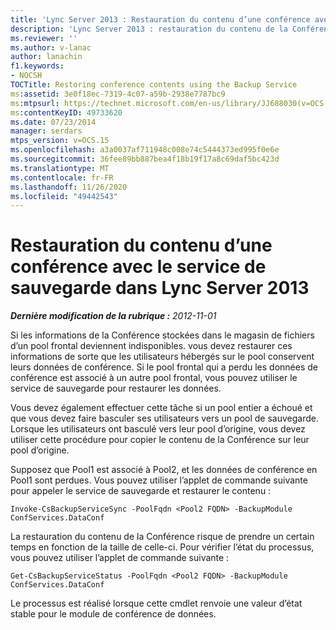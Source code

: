 ```yaml
---
title: 'Lync Server 2013 : Restauration du contenu d’une conférence avec le service de sauvegarde'
description: 'Lync Server 2013 : restauration du contenu de la Conférence à l’aide du service de sauvegarde.'
ms.reviewer: ''
ms.author: v-lanac
author: lanachin
f1.keywords:
- NOCSH
TOCTitle: Restoring conference contents using the Backup Service
ms:assetid: 3e0f18ec-7319-4c07-a59b-2938e7787bc9
ms:mtpsurl: https://technet.microsoft.com/en-us/library/JJ688030(v=OCS.15)
ms:contentKeyID: 49733620
ms.date: 07/23/2014
manager: serdars
mtps_version: v=OCS.15
ms.openlocfilehash: a3a0037af711948c008e74c5444373ed995f0e6e
ms.sourcegitcommit: 36fee89bb887bea4f18b19f17a8c69daf5bc423d
ms.translationtype: MT
ms.contentlocale: fr-FR
ms.lasthandoff: 11/26/2020
ms.locfileid: "49442543"
---
```

# <a name="restoring-conference-contents-using-the-backup-service-in-lync-server-2013"></a>Restauration du contenu d’une conférence avec le service de sauvegarde dans Lync Server 2013

<div data-xmlns="http://www.w3.org/1999/xhtml">

<div class="topic" data-xmlns="http://www.w3.org/1999/xhtml" data-msxsl="urn:schemas-microsoft-com:xslt" data-cs="https://msdn.microsoft.com/">

<div data-asp="https://msdn2.microsoft.com/asp">



</div>

<div id="mainSection">

<div id="mainBody">

<span> </span>

_**Dernière modification de la rubrique :** 2012-11-01_

Si les informations de la Conférence stockées dans le magasin de fichiers d’un pool frontal deviennent indisponibles. vous devez restaurer ces informations de sorte que les utilisateurs hébergés sur le pool conservent leurs données de conférence. Si le pool frontal qui a perdu les données de conférence est associé à un autre pool frontal, vous pouvez utiliser le service de sauvegarde pour restaurer les données.

Vous devez également effectuer cette tâche si un pool entier a échoué et que vous devez faire basculer ses utilisateurs vers un pool de sauvegarde. Lorsque les utilisateurs ont basculé vers leur pool d’origine, vous devez utiliser cette procédure pour copier le contenu de la Conférence sur leur pool d’origine.

Supposez que Pool1 est associé à Pool2, et les données de conférence en Pool1 sont perdues. Vous pouvez utiliser l’applet de commande suivante pour appeler le service de sauvegarde et restaurer le contenu :

    Invoke-CsBackupServiceSync -PoolFqdn <Pool2 FQDN> -BackupModule ConfServices.DataConf

La restauration du contenu de la Conférence risque de prendre un certain temps en fonction de la taille de celle-ci. Pour vérifier l’état du processus, vous pouvez utiliser l’applet de commande suivante :

    Get-CsBackupServiceStatus -PoolFqdn <Pool2 FQDN> -BackupModule ConfServices.DataConf

Le processus est réalisé lorsque cette cmdlet renvoie une valeur d’état stable pour le module de conférence de données.

</div>

<span> </span>

</div>

</div>

</div>

